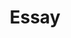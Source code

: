 ---
title: "Essay"
description: "This is a essay category"
slug: "essay"
image: "April.jpg"
style:
    background: "#39c5bb"
    color: "#fff"
---